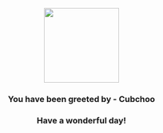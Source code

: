 <p align="center">
    <img src="https://raw.githubusercontent.com/PokeAPI/sprites/master/sprites/pokemon/613.png" width="150" height="150">
</p>
<h3 align="center">You have been greeted by - <b>Cubchoo</b></h3>
<h3 align="center">Have a wonderful day!</h3>
